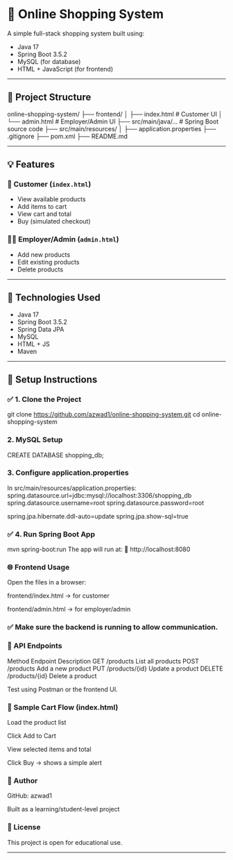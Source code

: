 # 🛒 Online Shopping System

A simple full-stack shopping system built using:

- Java 17
- Spring Boot 3.5.2
- MySQL (for database)
- HTML + JavaScript (for frontend)

---

## 📁 Project Structure
online-shopping-system/
├── frontend/
│ ├── index.html # Customer UI
│ └── admin.html # Employer/Admin UI
├── src/main/java/... # Spring Boot source code
├── src/main/resources/
│ ├── application.properties
├── .gitignore
├── pom.xml
├── README.md


---

## 💡 Features

### 👤 Customer (`index.html`)
- View available products
- Add items to cart
- View cart and total
- Buy (simulated checkout)

### 🧑‍💼 Employer/Admin (`admin.html`)
- Add new products
- Edit existing products
- Delete products

---

## 🧱 Technologies Used

- Java 17
- Spring Boot 3.5.2
- Spring Data JPA
- MySQL
- HTML + JS 
- Maven

---

## 🧰 Setup Instructions

### ✅ 1. Clone the Project

git clone https://github.com/azwad1/online-shopping-system.git
cd online-shopping-system

### 2. MySQL Setup

CREATE DATABASE shopping_db;

### 3. Configure application.properties

In src/main/resources/application.properties:
spring.datasource.url=jdbc:mysql://localhost:3306/shopping_db
spring.datasource.username=root
spring.datasource.password=root

spring.jpa.hibernate.ddl-auto=update
spring.jpa.show-sql=true


### ✅ 4. Run Spring Boot App

mvn spring-boot:run
The app will run at:
📍 http://localhost:8080

### 🌐 Frontend Usage
Open the files in a browser:

frontend/index.html → for customer

frontend/admin.html → for employer/admin

### ✅ Make sure the backend is running to allow communication.

### 🧪 API Endpoints
Method	Endpoint	Description
GET	/products	List all products
POST	/products	Add a new product
PUT	/products/{id}	Update a product
DELETE	/products/{id}	Delete a product

Test using Postman or the frontend UI.

 ### 🧠 Sample Cart Flow (index.html)
Load the product list

Click Add to Cart

View selected items and total

Click Buy → shows a simple alert


### 🙋 Author
GitHub: azwad1

Built as a learning/student-level project

### 📄 License
This project is open for educational use.


---
